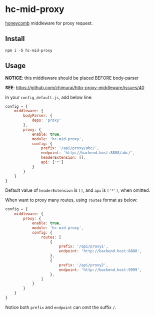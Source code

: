 # hc-mid-proxy

[honeycomb](https://github.com/node-honeycomb) middleware for proxy request.


## Install

```
npm i -S hc-mid-proxy
```

## Usage

**NOTICE**: this middleware should be placed BEFORE body-parser

**SEE**: https://github.com/chimurai/http-proxy-middleware/issues/40

In your `config_default.js`, add below line:

```js
config = {
    middleware: {
        bodyParser: {
            deps: 'proxy'
        },
        proxy: {
            enable: true,
            module: 'hc-mid-proxy',
            config: {                
                prefix: '/api/proxy/abc/',
                endpoint: 'http://backend.host:8888/abc/',
                headerExtension: [],
                api: ['*']
            }
        }
    }
}
```

Default value of `headerExtension` is `[]`, and `api` is `['*']`, when omitted.

When want to proxy many routes, using `routes` format as below:

```js
config = {
    middleware: {
        proxy: {
            enable: true,
            module: 'hc-mid-proxy',
            config: { 
                routes: [
                    {
                        prefix: '/api/proxy1',
                        endpoint: 'http://backend.host:8888',
                    },
                    {
                        prefix: '/api/proxy2',
                        endpoint: 'http://backend.host:9999',
                    },
                ]
            }
        }
    }
}
```

Notice both `prefix` and `endpoint` can omit the suffix `/`.
